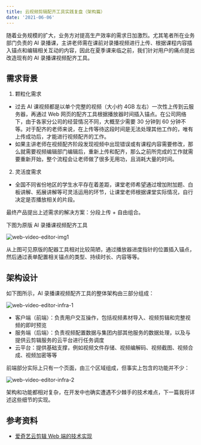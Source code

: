 ```yaml
---
title: 云视频剪辑配齐工具实践复盘（架构篇）
date: '2021-06-06'
---
```


随着业务规模的扩大，业务方对提高生产效率的需求日加激烈。尤其笔者所在业务部门负责的 AI 录播课，主讲老师需在课前对录播视频进行上传、根据课程内容插入锚点和编辑相关互动的内容，因此在夏季课来临之前，我们针对用户的痛点提出改造现有的 AI 录播课视频配齐工具。

## 需求背景

1. 颗粒化需求

- 过去 AI 课视频都是以单个完整的视频（大小约 4GB 左右）一次性上传到云服务器，再通过 Web 网页的配齐工具根据播放器时间插入锚点。在公司网络下，由于各家分公司的经营情况不同，大概至少需要 30 分钟到 60 分钟不等。对于配齐的老师来说，在上传等待这段时间是无法处理其他工作的，唯有上传成功后，才能进行视频配齐的工作。
- 如果主讲老师在视频配齐阶段发现视频中出现错误或有课程内容需要修改，那么就需要视频编辑部门编辑后，重新上传和配齐，那么之前所完成的工作就需要重新开始，整个流程会让老师做了很多无用功，且消耗大量的时间。

2. 灵活度需求

- 全国不同省份地区的学生水平存在着差距，课堂老师希望通过增加附加题、白板讲解、拓展讲解等可灵活运用的环节，让课堂老师根据课堂实际情况，自行决定是否播放相关的片段。

最终产品提出上述需求的解决方案：分段上传 + 自由组合。

<!-- more -->

下图为原版 AI 录播课视频配齐工具

![web-video-editor-img1](https://img.mrsingsing.com/web-video-editor-img1.png)

从上图可见原版的配器工具相对比较简陋，通过播放器进度指针的位置插入锚点，然后通过表单配置相关锚点的类型、持续时长、内容等等。

## 架构设计

如下图所示，AI 录播课视频配齐工具的整体架构由三部分组成：

![web-video-editor-infra-1](https://img.mrsingsing.com/web-video-editor-infra-img1.png)

- 客户端（前端）：负责用户交互操作，包括视频素材导入、视频剪辑和完整视频的即时预览
- 服务端（后端）：负责视频配置数据与集团内部其他服务的数据处理，以及与提供云剪辑服务的云平台进行任务调度
- 云平台：提供基础支撑，例如视频文件存储、视频编解码、视频截图、视频合成、视频加密等等

前端部分实际上只有一个页面，由三个区域组成，但事实上包含的功能并不少：

![web-video-editor-infra-2](https://img.mrsingsing.com/web-video-editor-infra-img2.png)

架构和功能都相对复杂，在开发中也确实遭遇不少棘手的技术难点，下一篇我将详述这些细节的实现。

## 参考资料

- [爱奇艺云剪辑 Web 端的技术实现](https://www.infoq.cn/article/M2JR9t57w75MvItd7FF3)
